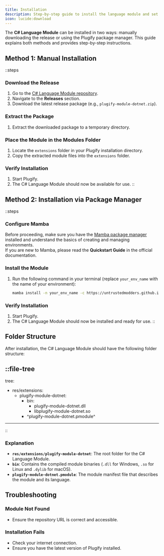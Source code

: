 ```yaml
---
title: Installation
description: Step-by-step guide to install the language module and set up the necessary environment to start using it.
icon: lucide:download
---
```


The **C# Language Module** can be installed in two ways: manually downloading the release or using the Plugify package manager. This guide explains both methods and provides step-by-step instructions.

## **Method 1: Manual Installation**

::steps
### **Download the Release**
1. Go to the [C# Language Module repository](https://github.com/untrustedmodders/plugify-module-dotnet).
2. Navigate to the **Releases** section.
3. Download the latest release package (e.g., `plugify-module-dotnet.zip`).

### **Extract the Package**
1. Extract the downloaded package to a temporary directory.

### **Place the Module in the Modules Folder**
1. Locate the `extensions` folder in your Plugify installation directory.
2. Copy the extracted module files into the `extensions` folder.

### **Verify Installation**
1. Start Plugify.
2. The C# Language Module should now be available for use.
::

## **Method 2: Installation via Package Manager**

::steps
### **Configure Mamba**
Before proceeding, make sure you have the [Mamba package manager](https://mamba.readthedocs.io/en/latest/user_guide/mamba.html#mamba-user-guide) installed and understand the basics of creating and managing environments.  
If you are new to Mamba, please read the **Quickstart Guide** in the official documentation.

### **Install the Module**
1. Run the following command in your terminal (replace `your_env_name` with the name of your environment):
   ```bash
   mamba install -n your_env_name -c https://untrustedmodders.github.io/plugify-module-dotnet/ plugify-module-dotnet
   ```

### **Verify Installation**
1. Start Plugify.
2. The C# Language Module should now be installed and ready for use.
::

## **Folder Structure**

After installation, the C# Language Module should have the following folder structure:

::file-tree
---
tree:
- res/extensions:
    - plugify-module-dotnet:
        - bin:
            - plugify-module-dotnet.dll
            - libplugify-module-dotnet.so
        - ^plugify-module-dotnet.pmodule^
---
::

### **Explanation**
- **`res/extensions/plugify-module-dotnet`**: The root folder for the C# Language Module.
- **`bin`**: Contains the compiled module binaries (`.dll` for Windows, `.so` for Linux and `.dylib` for macOS).
- **`plugify-module-dotnet.pmodule`**: The module manifest file that describes the module and its language.

## **Troubleshooting**

### **Module Not Found**
- Ensure the repository URL is correct and accessible.

### **Installation Fails**
- Check your internet connection.
- Ensure you have the latest version of Plugify installed.


